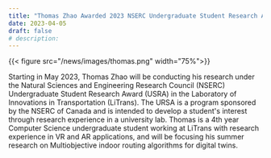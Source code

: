 ```yaml
---
title: "Thomas Zhao Awarded 2023 NSERC Undergraduate Student Research Award"
date: 2023-04-05
draft: false
# description:
---
```

<!-- ![](../images/thomas.png) -->
{{< figure src="/news/images/thomas.png" width="75%">}}

<!--more-->

Starting in May 2023, Thomas Zhao will be conducting his research under the Natural Sciences and Engineering Research Council (NSERC) Undergraduate Student Research Award (USRA) in the Laboratory of Innovations in Transportation (LiTrans). The URSA is a program sponsored by the NSERC of Canada and is intended to develop a student's interest through research experience in a university lab. Thomas is a 4th year Computer Science undergraduate student working at LiTrans with research experience in VR and AR applications, and will be focusing his summer research on Multiobjective indoor routing algorithms for digital twins.
